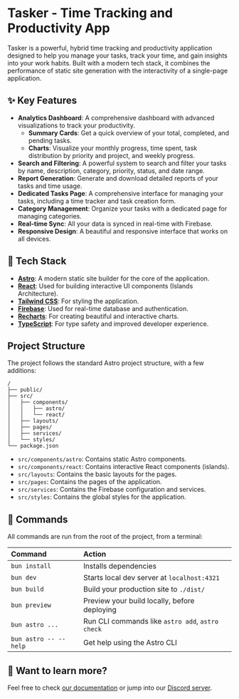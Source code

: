 # Tasker - Time Tracking and Productivity App

Tasker is a powerful, hybrid time tracking and productivity application designed to help you manage your tasks, track your time, and gain insights into your work habits. Built with a modern tech stack, it combines the performance of static site generation with the interactivity of a single-page application.

## ✨ Key Features

- **Analytics Dashboard**: A comprehensive dashboard with advanced visualizations to track your productivity.
  - **Summary Cards**: Get a quick overview of your total, completed, and pending tasks.
  - **Charts**: Visualize your monthly progress, time spent, task distribution by priority and project, and weekly progress.
- **Search and Filtering**: A powerful system to search and filter your tasks by name, description, category, priority, status, and date range.
- **Report Generation**: Generate and download detailed reports of your tasks and time usage.
- **Dedicated Tasks Page**: A comprehensive interface for managing your tasks, including a time tracker and task creation form.
- **Category Management**: Organize your tasks with a dedicated page for managing categories.
- **Real-time Sync**: All your data is synced in real-time with Firebase.
- **Responsive Design**: A beautiful and responsive interface that works on all devices.

## 🚀 Tech Stack

- **[Astro](https://astro.build/)**: A modern static site builder for the core of the application.
- **[React](https://reactjs.org/)**: Used for building interactive UI components (Islands Architecture).
- **[Tailwind CSS](https://tailwindcss.com/)**: For styling the application.
- **[Firebase](https://firebase.google.com/)**: Used for real-time database and authentication.
- **[Recharts](https://recharts.org/)**: For creating beautiful and interactive charts.
- **[TypeScript](https://www.typescriptlang.org/)**: For type safety and improved developer experience.

## Project Structure

The project follows the standard Astro project structure, with a few additions:

```
/
├── public/
├── src/
│   ├── components/
│   │   ├── astro/
│   │   └── react/
│   ├── layouts/
│   ├── pages/
│   ├── services/
│   └── styles/
└── package.json
```

- `src/components/astro`: Contains static Astro components.
- `src/components/react`: Contains interactive React components (islands).
- `src/layouts`: Contains the basic layouts for the pages.
- `src/pages`: Contains the pages of the application.
- `src/services`: Contains the Firebase configuration and services.
- `src/styles`: Contains the global styles for the application.

## 🧞 Commands

All commands are run from the root of the project, from a terminal:

| Command | Action |
| :--- | :--- |
| `bun install` | Installs dependencies |
| `bun dev` | Starts local dev server at `localhost:4321` |
| `bun build` | Build your production site to `./dist/` |
| `bun preview` | Preview your build locally, before deploying |
| `bun astro ...` | Run CLI commands like `astro add`, `astro check` |
| `bun astro -- --help` | Get help using the Astro CLI |

## 👀 Want to learn more?

Feel free to check [our documentation](https://docs.astro.build) or jump into our [Discord server](https://astro.build/chat).